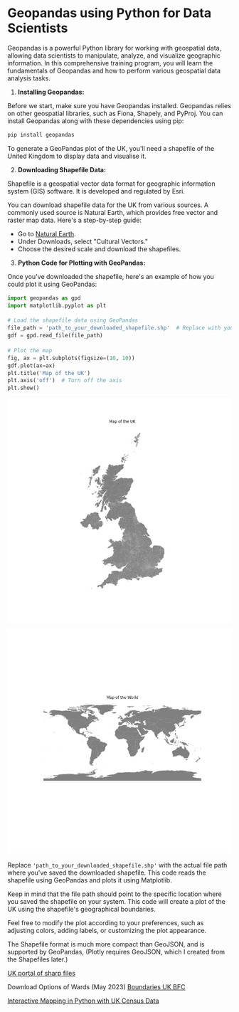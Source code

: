 # Geopandas using Python for Data Scientists
Geopandas is a powerful Python library for working with geospatial data, 
allowing data scientists to manipulate, analyze, and visualize geographic 
information. In this comprehensive training program, you will learn the 
fundamentals of Geopandas and how to perform various geospatial data 
analysis tasks.

1.  **Installing Geopandas:**

Before we start, make sure you have Geopandas installed. Geopandas relies 
on other geospatial libraries, such as Fiona, Shapely, and PyProj. You can 
install Geopandas along with these dependencies using pip:
```bash 
pip install geopandas
```
To generate a GeoPandas plot of the UK, you'll need a shapefile of the United 
Kingdom to display data and visualise it.

2. **Downloading Shapefile Data:**

Shapefile is a geospatial vector data format for geographic information 
system (GIS) software. It is developed and regulated by Esri.

You can download shapefile data for the UK from various sources. A 
commonly used source is Natural Earth, which provides free vector and 
raster map data. Here's a step-by-step guide:

   - Go to [Natural Earth](https://www.naturalearthdata.com/).
   - Under Downloads, select "Cultural Vectors."
   - Choose the desired scale and download the shapefiles.
   
3. **Python Code for Plotting with GeoPandas:**

Once you've downloaded the shapefile, here's an example of how you could 
plot it using GeoPandas:

```python
import geopandas as gpd
import matplotlib.pyplot as plt

# Load the shapefile data using GeoPandas
file_path = 'path_to_your_downloaded_shapefile.shp'  # Replace with your file path
gdf = gpd.read_file(file_path)

# Plot the map
fig, ax = plt.subplots(figsize=(10, 10))
gdf.plot(ax=ax)
plt.title('Map of the UK')
plt.axis('off')  # Turn off the axis
plt.show()
```

![map_of_the_uk.png](img/map_of_the_uk.png)

![map_of_the_world.png](img/map_of_the_world.png)


Replace `'path_to_your_downloaded_shapefile.shp'` with the actual file 
path where you've saved the downloaded shapefile. This code reads the 
shapefile using GeoPandas and plots it using Matplotlib.

Keep in mind that the file path should point to the specific location 
where you saved the shapefile on your system. This code will create a plot 
of the UK using the shapefile's geographical boundaries.

Feel free to modify the plot according to your preferences, such as 
adjusting colors, adding labels, or customizing the plot appearance.

The Shapefile format is much more compact than GeoJSON, and is supported 
by GeoPandas, (Plotly requires GeoJSON, which I created from the Shapefiles later.)

[UK portal of sharp files](https://geoportal.statistics.gov.uk/)

Download Options of Wards (May 2023) [Boundaries UK BFC](https://geoportal.statistics.gov.uk/datasets/ons::wards-may-2023-boundaries-uk-bfc/explore)

[Interactive Mapping in Python with UK Census Data](https://medium.com/@patohara60/interactive-mapping-in-python-with-uk-census-data-6e571c60ff4)